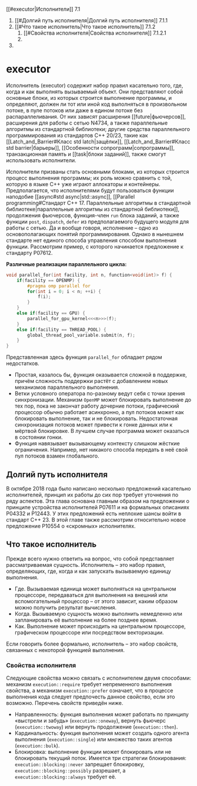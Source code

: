 
[[#executor|Исполнители]] 7.1
1. [[#Долгий путь исполнителя|Долгий путь исполнителя]] 7.1.1
2. [[#Что такое исполнитель|Что такое исполнитель]] 7.1.2
	1. [[#Свойства исполнителя|Свойства исполнителя]] 7.1.2.1
	2. 
3. 


# executor

Исполнитель (executor) содержит набор правил касательно того, где, когда и как выполнять вызываемый объект. Они представляют собой основные блоки, из которых строится выполнение программы, и определяют, должен ли тот или иной код выполняться в произвольном потоке, в пуле потоков или даже в едином потоке без распараллеливания. От них зависят расширения [[future|фьючерсов]], расширения для работы с сетью N4734, а также параллельные алгоритмы из стандартной библиотеки; другие средства параллельного программирования из стандартов C++ 20/23, такие как [[Latch_and_Barrier#Класс std latch|защёлки]], [[Latch_and_Barrier#Класс std barrier|барьеры]], [[Особенности сопрограмм|сопрограммы]], транзакционная память и [[task|блоки заданий]], также смогут использовать исполнители. 

Исполнители призваны стать основными блоками, из которых строится процесс выполнения программы; их роль можно сравнить с той, которую в языке C++ уже играют аллокаторы и контейнеры. Предполагается, что исполнителями будут пользоваться функции наподобие [[async#std async|std::async]], [[Parallel programming#Стандарт C++ 17. Параллельные алгоритмы в стандартной библиотеке|параллельные алгоритмы из стандартной библиотеки]], продолжения фьючерсов, функция-член `run` блока заданий, а также функции `post`, `dispatch`, `defer` из предполагаемого будущего модуля для работы с сетью. Да и вообще говоря, исполнение – одно из основополагающих понятий программирования. Однако в нынешнем стандарте нет единого способа управления способом выполнения функции. Рассмотрим пример, с которого начинается предложение к стандарту P07612.

**Различные реализации параллельного цикла:**
```c++
void parallel_for(int facility, int n, function<void(int)> f) {
	if(facility == OPENMP) {
		#pragma omp parallel for
		for(int i = 0; i < n; ++i) {
			f(i);
		}
	}
	else if(facility == GPU) {
		parallel_for_gpu_kernel<<<n>>>(f);
	}
	else if(facility == THREAD_POOL) {
		global_thread_pool_variable.submit(n, f);
	}
}
```

Представленная здесь функция `parallel_for` обладает рядом недостатков.

* Простая, казалось бы, функция оказывается сложной в поддержке, причём сложность поддержки растёт с добавлением новых механизмов параллельного выполнения.
* Ветки условного оператора по-разному ведут себя с точки зрения синхронизации. Механизм `OpenMP` может блокировать выполнение до тех пор, пока не закончат работу дочерние потоки, графический процессор обычно работает асинхронно, а пул потоков может как блокировать выполнение, так и не блокировать. Недостаточная синхронизация потоков может привести к гонке данных или к мёртвой блокировке. В лучшем случае программа может оказаться в состоянии гонки.
* Функция навязывает вызывающему контексту слишком жёсткие ограничения. Например, нет никакого способа передать в неё свой пул потоков взамен глобального.

## Долгий путь исполнителя

В октябре 2018 года было написано несколько предложений касательно исполнителей, принцип их работы до сих пор требует уточнения по ряду аспектов. Эта глава основана главным образом на предложении о принципе устройства исполнителей P07611 и на формальных описаниях P04332 и P12443. У этих предложений есть неплохие шансы войти в стандарт C++ 23. В этой главе также рассмотрим относительно новое предложение P10554 о «скромных» исполнителях.

## Что такое исполнитель

Прежде всего нужно ответить на вопрос, что собой представляет рассматриваемая сущность. Исполнитель – это набор правил, определяющих, где, когда и как запускать вызываемую единицу выполнения.

* Где. Вызываемая единица может выполняться на центральном процессоре, передаваться для выполнения на внешний или вспомогательный процессор – от этого зависит, каким образом можно получить результат вычисления.
* Когда. Вызываемую сущность можно выполнить немедленно или запланировать её выполнение на более позднее время.
* Как. Выполнение может происходить на центральном процессоре, графическом процессоре или посредством векторизации.

Если говорить более формально, исполнитель – это набор свойств, связанных с некоторой функцией выполнения.

### Свойства исполнителя

Следующие свойства можно связать с исполнителем двумя способами: механизм `execution::require` требует непременного выполнения свойства, а механизм `execution::prefer` означает, что в процессе выполнения кода следует предпочесть данное свойство, если это возможно. Перечень свойств приведён ниже.

* Направленность: функция выполнения может работать по принципу «выстрели и забудь» (`execution::oneway`), вернуть фьючерс (`execution::twoway`) или вернуть продолжение (`execution::then`).
* Кардинальность: функция выполнения может создать одного агента выполнения (`execution::single`) или множество таких агентов (`execution::bulk`).
* Блокировка: выполнение функции может блокировать или не блокировать текущий поток. Имеется три стратегии блокирования: `execution::blocking::never` запрещает блокировку, `execution::blocking::possibly` разрешает, а `execution::blocking::always` требует её.


























